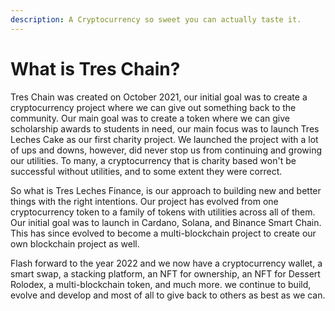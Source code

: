 ```yaml
---
description: A Cryptocurrency so sweet you can actually taste it.
---
```


# What is Tres Chain?

Tres Chain was created on October 2021, our initial goal was to create a cryptocurrency project where we can give out something back to the community. Our main goal was to create a token where we can give scholarship awards to students in need, our main focus was to launch Tres Leches Cake as our first charity project. We launched the project with a lot of ups and downs, however, did never stop us from continuing and growing our utilities. To many, a cryptocurrency that is charity based won't be successful without utilities, and to some extent they were correct.&#x20;

So what is Tres Leches Finance, is our approach to building new and better things with the right intentions. Our project has evolved from one cryptocurrency token to a family of tokens with utilities across all of them. Our initial goal was to launch in Cardano, Solana, and Binance Smart Chain. This has since evolved to become a multi-blockchain project to create our own blockchain project as well.&#x20;

Flash forward to the year 2022 and we now have a cryptocurrency wallet, a smart swap, a stacking platform, an NFT for ownership, an NFT for Dessert Rolodex, a multi-blockchain token, and much more. we continue to build, evolve and develop and most of all to give back to others as best as we can.

